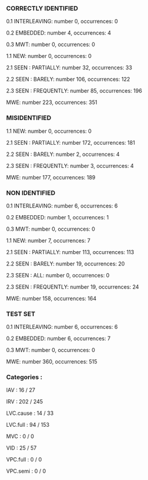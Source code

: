 ### CORRECTLY IDENTIFIED

0.1 INTERLEAVING: number 0, occurrences: 0

0.2 EMBEDDED: number 4, occurrences: 4

0.3 MWT: number 0, occurrences: 0

1.1 NEW: number 0, occurrences: 0

2.1 SEEN : PARTIALLY: number 32, occurrences: 33

2.2 SEEN : BARELY: number 106, occurrences: 122

2.3 SEEN : FREQUENTLY: number 85, occurrences: 196

MWE: number 223, occurrences: 351

### MISIDENTIFIED

1.1 NEW: number 0, occurrences: 0

2.1 SEEN : PARTIALLY: number 172, occurrences: 181

2.2 SEEN : BARELY: number 2, occurrences: 4

2.3 SEEN : FREQUENTLY: number 3, occurrences: 4

MWE: number 177, occurrences: 189

### NON IDENTIFIED

0.1 INTERLEAVING: number 6, occurrences: 6

0.2 EMBEDDED: number 1, occurrences: 1

0.3 MWT: number 0, occurrences: 0

1.1 NEW: number 7, occurrences: 7

2.1 SEEN : PARTIALLY: number 113, occurrences: 113

2.2 SEEN : BARELY: number 19, occurrences: 20

2.3 SEEN : ALL: number 0, occurrences: 0

2.3 SEEN : FREQUENTLY: number 19, occurrences: 24

MWE: number 158, occurrences: 164

### TEST SET

0.1 INTERLEAVING: number 6, occurrences: 6

0.2 EMBEDDED: number 6, occurrences: 7

0.3 MWT: number 0, occurrences: 0

MWE: number 360, occurrences: 515

### Categories : 

IAV		 : 16 / 27 

IRV		 : 202 / 245 

LVC.cause		 : 14 / 33 

LVC.full		 : 94 / 153 

MVC		 : 0 / 0 

VID		 : 25 / 57 

VPC.full		 : 0 / 0 

VPC.semi		 : 0 / 0 

